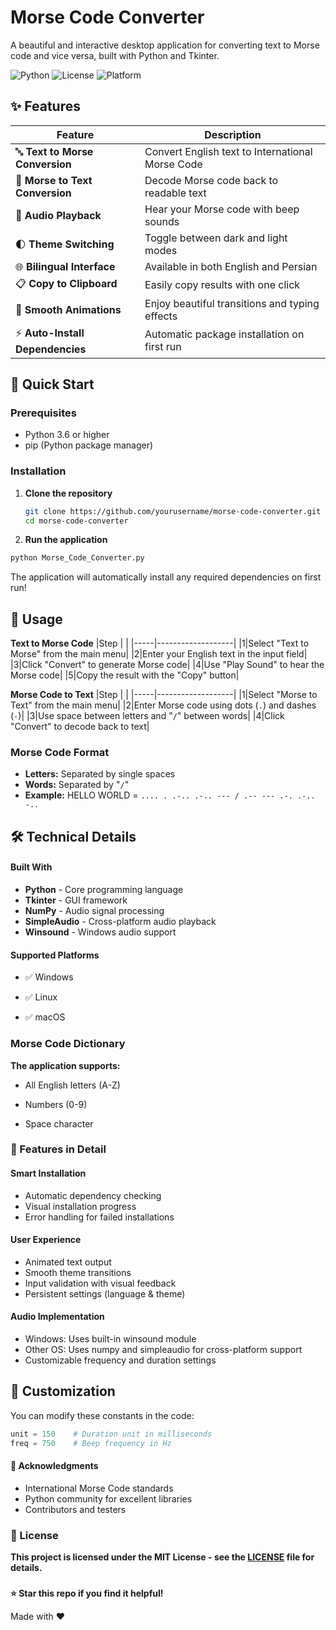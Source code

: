 # Morse Code Converter

A beautiful and interactive desktop application for converting text to Morse code and vice versa, built with Python and Tkinter.


![Python](https://img.shields.io/badge/Python-3.6%252B-blue)
![License](https://img.shields.io/badge/License-MIT-green)
![Platform](https://img.shields.io/badge/Platform-Windows%20%7C%20Linux%20%7C%20macOS-white)


## ✨ Features

| Feature | Description |
|---------|-------------|
| 🔤  **Text to Morse Conversion** | Convert English text to International Morse Code |
| 📝  **Morse to Text Conversion** | Decode Morse code back to readable text |
| 🎵  **Audio Playback** | Hear your Morse code with beep sounds |
| 🌓  **Theme Switching** | Toggle between dark and light modes |
| 🌐  **Bilingual Interface** | Available in both English and Persian |
| 📋  **Copy to Clipboard** | Easily copy results with one click |
| 💫  **Smooth Animations** | Enjoy beautiful transitions and typing effects |
| ⚡  **Auto-Install Dependencies** | Automatic package installation on first run |

## 🚀 Quick Start

### Prerequisites
- Python 3.6 or higher
- pip (Python package manager)


### Installation

1. **Clone the repository**

   ```bash
   git clone https://github.com/yourusername/morse-code-converter.git
   cd morse-code-converter
   ```

2.   **Run the application**

```bash
python Morse_Code_Converter.py
```
The application will automatically install any required dependencies on first run!

## 🎯 Usage
**Text to Morse Code**
|Step | |
|-----|-------------------|
|1|Select "Text to Morse" from the main menu|
|2|Enter your English text in the input field|
|3|Click "Convert" to generate Morse code|
|4|Use "Play Sound" to hear the Morse code|
|5|Copy the result with the "Copy" button|

**Morse Code to Text**
|Step | |
|-----|-------------------|
|1|Select "Morse to Text" from the main menu|
|2|Enter Morse code using dots (`.`) and dashes (`-`)|
|3|Use space between letters and "`/`" between words|
|4|Click "Convert" to decode back to text|

### Morse Code Format
- **Letters:** Separated by single spaces
- **Words:** Separated by "`/`"
- **Example:** HELLO WORLD = `.... . .-.. .-.. --- / .-- --- .-. .-.. -..`


## 🛠️ Technical Details
#### **Built With**
- **Python** - Core programming language
- **Tkinter** - GUI framework
- **NumPy** - Audio signal processing
- **SimpleAudio** - Cross-platform audio playback
- **Winsound** - Windows audio support

#### **Supported Platforms**
- ✅ Windows

- ✅ Linux

- ✅ macOS

### Morse Code Dictionary

 **The application supports:**

- All English letters (A-Z)

- Numbers (0-9)

- Space character

### 🎨 Features in Detail
#### Smart Installation

- Automatic dependency checking
- Visual installation progress
- Error handling for failed installations

#### User Experience
- Animated text output
- Smooth theme transitions
- Input validation with visual feedback
- Persistent settings (language & theme)

#### Audio Implementation
- Windows: Uses built-in winsound module
- Other OS: Uses numpy and simpleaudio for cross-platform support
- Customizable frequency and duration settings

## 🔧 Customization
You can modify these constants in the code:

```python
unit = 150    # Duration unit in milliseconds
freq = 750    # Beep frequency in Hz
```

#### 🙏 Acknowledgments
- International Morse Code standards
- Python community for excellent libraries
- Contributors and testers



### 📝 License
**This project is licensed under the MIT License - see the [LICENSE](./main/LICENSE) file for details.**

###
**⭐ Star this repo if you find it helpful!**

Made with ❤️
